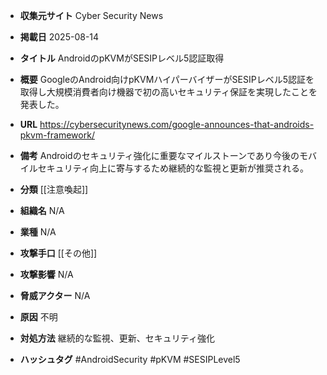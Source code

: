 - **収集元サイト**
Cyber Security News

- **掲載日**
2025-08-14

- **タイトル**
AndroidのpKVMがSESIPレベル5認証取得

- **概要**
GoogleのAndroid向けpKVMハイパーバイザーがSESIPレベル5認証を取得し大規模消費者向け機器で初の高いセキュリティ保証を実現したことを発表した。

- **URL**
https://cybersecuritynews.com/google-announces-that-androids-pkvm-framework/

- **備考**
Androidのセキュリティ強化に重要なマイルストーンであり今後のモバイルセキュリティ向上に寄与するため継続的な監視と更新が推奨される。

- **分類**
[[注意喚起]]

- **組織名**
N/A

- **業種**
N/A

- **攻撃手口**
[[その他]]

- **攻撃影響**
N/A

- **脅威アクター**
N/A

- **原因**
不明

- **対処方法**
継続的な監視、更新、セキュリティ強化

- **ハッシュタグ**
#AndroidSecurity #pKVM #SESIPLevel5

